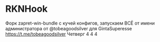 # RKNHook
Форк zapret-win-bundle с кучей конфигов, запускаем ВСЁ от имени администратора
от @tobeagoodsilver для GintaSuperesse
https://t.me/tobeagoodsilver 
Четверг 4 4 4 
